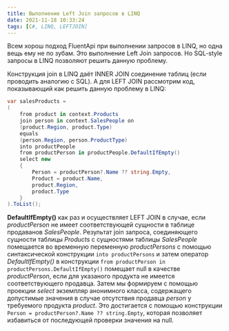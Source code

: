 ```yaml
---
title: Выполнение Left Join запросов в LINQ
date: 2021-11-18 10:33:24
tags: [C#, LINQ, LEFTJOIN]
---
```


Всем хорош подход FluentApi при выполнении запросов в LINQ, но одна вещь ему не по зубам. Это выполнение Left Join запросов. Но SQL-style запросы в LINQ позволяют решить данную проблему.

Конструкция join в LINQ даёт INNER JOIN соединение таблиц (если проводить аналогию с SQL). А для LEFT JOIN рассмотрим код, показывающий как решить данную проблему в LINQ:

```csharp
var salesProducts = 
(
    from product in context.Products
    join person in context.SalesPeople on
    (product.Region, product.Type)
    equals
    (person.Region, person.ProductType)
    into productPeople
    from productPerson in productPeople.DefaultIfEmpty()
    select new 
    {
        Person = productPerson?.Name ?? string.Empty,
        Product = product.Name,
        product.Region,
        product.Type
    }
).ToList();
```

**DefaultIfEmpty()** как раз и осуществляет LEFT JOIN в случае, если *productPerson* не имеет соответствующей сущности в таблице продаванов *SalesPeople*. Результат join запроса, соединяющего сущности таблицы *Products* с сущностями таблицы *SalesPeople* помещается во временную переменную *productPersons* с помощью синтаксической конструкции ```into productPersons``` и затем оператор *DefaultIfEmpty()* в конструкции ```from productPerson in productPersons.DefaultIfEmpty()``` помещает null в качестве *productPerson*, если для указаного продукта не имеется соответствующего продавца. Затем мы формируем с помощью проекции *select* экземпляр анонимного класса, содержащего допустимые значения в случае отсутствия продавца *person* у требуемого продукта *product*. Это достигается с помощью конструкции ```Person = productPerson?.Name ?? string.Empty```, которая позволяет избавиться от последующей проверки значения на null.